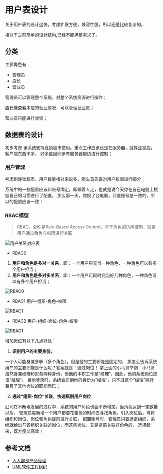 # 用户表设计

关于用户表的设计这快，考虑扩展方便，兼容性强，所以还是比较复杂的。

相对于之前简单的设计结构,已经不能满足需求了。

## 分类
主要角色有

- 管理员
- 店长
- 营业员

管理员可以管理整个系统，对整个系统资源进行操作；

店长能查看本店的营业情况，可以管理营业员；

营业员只能进行收钱；


## 数据表的设计

初步考虑 该系统支持连锁超市使用。重点工作应该还是在服务器，就算连锁店，客户端东西不多，
好多数据同步有服务器那边进行控制；

### 用户管理
考虑到连锁超市，用户数量相对来说多，那么首先要对用户权限进行细分：

系统中的一些配置应该和账号绑定，即跟着人走，也就是说今天你在自己电脑上根据自己的习惯进行了配置，
那么那一天，你换了台电脑，只要账号是一致的，所以的配置应该一致！


### RBAC模型

>RBAC，全称是Role-Based Access Control，基于角色的访问控制，就是用户通过角色与权限进行关联.

![用户关系对应表](/screen/user.png)

- RBAC0

1. **用户和角色是多对一关系**，即：一个用户只充当一种角色，一种角色可以有多个用户担当；
2. **用户和角色是多对多关系**，即：一个用户可同时充当好几种角色，一种角色可以有多个用户担当；

![RBAC0](/screen/RBAC0.png)


- RBAC1 用户-组织-角色-权限

![RBAC1](/screen/RBAC1.png)

- RBAC2 用户-组织-岗位-角色-权限

![RBAC1](/screen/RBAC2.png)

增加岗位有以下几点好处：

1. **识别用户的主要身份。**

一个人可能身兼多职（多个角色），但是他的主要职能是固定的，
那怎么告诉系统用户的主要职能是什么呢？答案就是：通过岗位！
拿上面的小马哥举例：小马哥虽然身兼经理和财务两种身份，但他的本职工作是“经理”，因此，他的系统岗位应该"经理"。
当他登录时，系统会识别他的身份为"经理"，只不过这个“经理”刚好兼具了其他岗位的职能而已；

2. **通过“组织-岗位”关联，快速甄别用户岗位**

公司在不断地发展的过程中，系统的用户角色也会不断增加，当角色达到一定数量以后，
管理员每新增一个用户都要花相当的时间去寻找角色。引入岗位后，可将组织和岗位、岗位和角色提前进行关联，
配置账号时，管理员只要选定组织，系统就给出与该组织关联的岗位，而这些岗位，又是提前关联好角色的，
选择起来，既方便又高效！


## 参考文档
- [人人都是产品经理](http://www.woshipm.com/pd/872372.html)
- [UML软件工程组织](http://www.uml.org.cn/yyal/200703145.asp)





